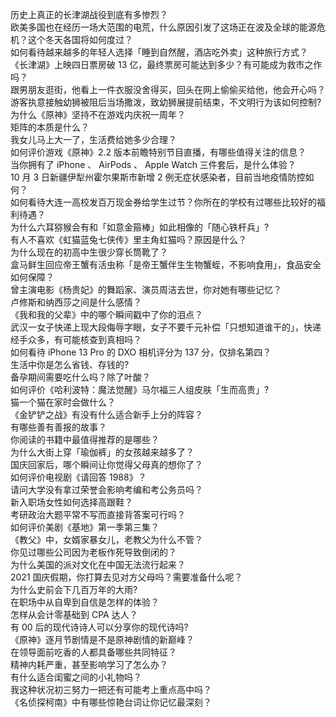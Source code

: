 历史上真正的长津湖战役到底有多惨烈？  
欧美多国也在经历一场大范围的电荒，什么原因引发了这场正在波及全球的能源危机？这个冬天各国将如何度过？  
如何看待越来越多的年轻人选择「睡到自然醒，酒店吃外卖」这种旅行方式？  
《长津湖》上映四日票房破 13 亿，最终票房可能达到多少？有可能成为救市之作吗？  
跟男朋友逛街，他看上一件衣服没舍得买，回头在网上偷偷买给他，他会开心吗？  
游客执意接触幼狮被阻后当场撒泼，致幼狮展提前结束，不文明行为该如何控制?  
为什么《原神》坚持不在游戏内庆祝一周年？  
矩阵的本质是什么？  
我女儿马上大一了，生活费给她多少合理？  
如何评价游戏《原神》2.2 版本前瞻特别节目直播，有哪些值得关注的信息？  
当你拥有了 iPhone 、 AirPods 、 Apple Watch 三件套后，是什么体验？  
10 月 3 日新疆伊犁州霍尔果斯市新增 2 例无症状感染者，目前当地疫情防控如何？  
如何看待大连一高校发百万现金券给学生过节？你所在的学校有过哪些比较好的福利待遇？  
为什么六耳猕猴会有和「如意金箍棒」如此相像的「随心铁杆兵」?  
有人不喜欢《虹猫蓝兔七侠传》里主角虹猫吗？原因是什么？  
为什么现在的初高中生很少穿长筒靴了？  
盒马鲜生回应帝王蟹有活虫称「是帝王蟹伴生生物蟹蛭，不影响食用」，食品安全如何保障？  
曾主演电影《杨贵妃》的舞蹈家、演员周洁去世，你对她有哪些记忆？  
卢修斯和纳西莎之间是什么感情？  
《我和我的父辈》中的哪个瞬间戳中了你的泪点？  
武汉一女子快递上现大段侮辱字眼，女子不要千元补偿「只想知道谁干的」，快递经手众多，有可能核查到真相吗？  
如何看待 iPhone 13  Pro 的 DXO 相机评分为 137 分，仅排名第四？  
生活中你是怎么省钱、存钱的?  
备孕期间需要吃什么吗？除了叶酸？  
如何评价《哈利波特：魔法觉醒》马尔福三人组皮肤「生而高贵」?  
猫一个猫在家时会做什么？  
《金铲铲之战》有没有什么适合新手上分的阵容？  
有哪些善有善报的故事？  
你阅读的书籍中最值得推荐的是哪些？  
为什么大街上穿「瑜伽裤」的女孩越来越多了？  
国庆回家后，哪个瞬间让你觉得父母真的想你了？  
如何评价电视剧《请回答 1988》？  
请问大学没有拿过荣誉会影响考编和考公务员吗？  
新入职场女性如何选择高跟鞋？  
考研政治大题平常不写而直接背答案可行吗？  
如何评价美剧《基地》第一季第三集？  
《教父》中，女婿家暴女儿，老教父为什么不管？  
你见过哪些公司因为老板作死导致倒闭的？  
为什么美国的派对文化在中国无法流行起来？  
2021 国庆假期，你打算去见对方父母吗？需要准备什么呢？  
为什么史前会下几百万年的大雨?  
在职场中从自卑到自信是怎样的体验？  
怎样从会计零基础到 CPA 达人？  
有 00 后的现代诗诗人可以分享你的现代诗吗?  
《原神》逐月节剧情是不是原神剧情的新巅峰？  
在领导面前吃香的人都具备哪些共同特征？  
精神内耗严重，甚至影响学习了怎么办？  
有什么适合闺蜜之间的小礼物吗？  
我这种状况初三努力一把还有可能考上重点高中吗？  
《名侦探柯南》中有哪些惊艳台词让你记忆最深刻？  
